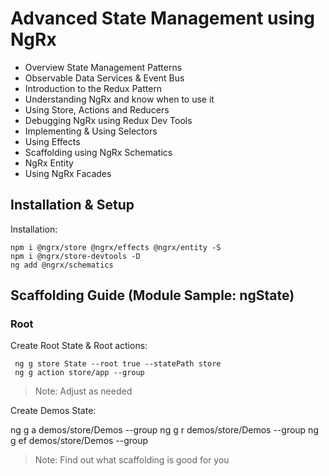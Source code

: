 # Advanced State Management using NgRx

- Overview State Management Patterns
- Observable Data Services & Event Bus
- Introduction to the Redux Pattern
- Understanding NgRx and know when to use it
- Using Store, Actions and Reducers
- Debugging NgRx using Redux Dev Tools
- Implementing & Using Selectors
- Using Effects
- Scaffolding using NgRx Schematics
- NgRx Entity
- Using NgRx Facades

## Installation & Setup

Installation:

```
npm i @ngrx/store @ngrx/effects @ngrx/entity -S
npm i @ngrx/store-devtools -D
ng add @ngrx/schematics
```

## Scaffolding Guide (Module Sample: ngState)

### Root

Create Root State & Root actions:

```
 ng g store State --root true --statePath store
 ng g action store/app --group
```

> Note: Adjust as needed

Create Demos State:

ng g a demos/store/Demos --group
ng g r demos/store/Demos --group
ng g ef demos/store/Demos --group

> Note: Find out what scaffolding is good for you

